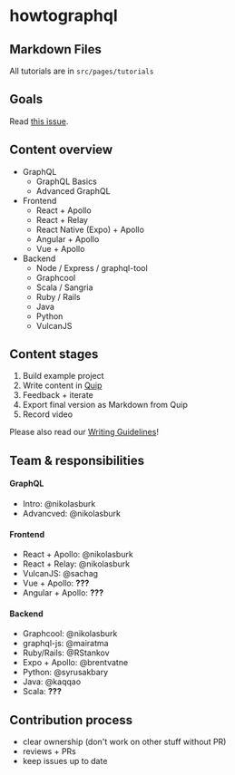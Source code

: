 # howtographql

## Markdown Files
All tutorials are in `src/pages/tutorials`

## Goals

Read [this issue](https://github.com/howtographql/howtographql/issues/3).

## Content overview

- GraphQL
  - GraphQL Basics
  - Advanced GraphQL
- Frontend
  - React + Apollo
  - React + Relay
  - React Native (Expo) + Apollo
  - Angular + Apollo
  - Vue + Apollo
- Backend
  - Node / Express / graphql-tool
  - Graphcool
  - Scala / Sangria
  - Ruby / Rails
  - Java
  - Python
  - VulcanJS

## Content stages

1) Build example project
2) Write content in [Quip](www.quip.com)
3) Feedback + iterate
4) Export final version as Markdown from Quip
5) Record video

Please also read our [Writing Guidelines](https://github.com/howtographql/howtographql/blob/master/meta/writing-guidelines.md)!


## Team & responsibilities

#### GraphQL

- Intro: @nikolasburk
- Advancved: @nikolasburk

#### Frontend

- React + Apollo: @nikolasburk
- React + Relay: @nikolasburk
- VulcanJS: @sachag
- Vue + Apollo: **???**
- Angular + Apollo: **???**

#### Backend

- Graphcool: @nikolasburk
- graphql-js: @mairatma
- Ruby/Rails: @RStankov
- Expo + Apollo: @brentvatne
- Python: @syrusakbary
- Java: @kaqqao
- Scala: **???**

## Contribution process

- clear ownership (don't work on other stuff without PR)
- reviews + PRs
- keep issues up to date
